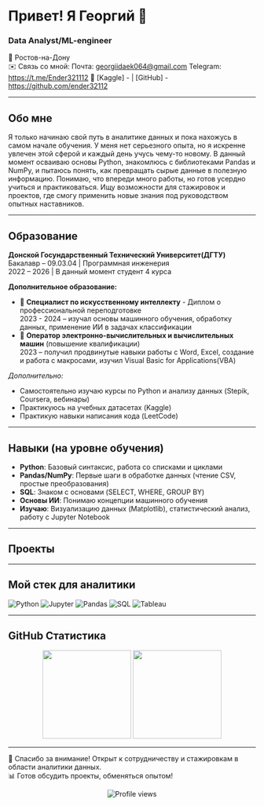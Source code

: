 # Привет! Я Георгий 👋

### Data Analyst/ML-engineer

📍 Ростов-на-Дону  
✉️ Связь со мной:
Почта: georgiidaek064@gmail.com 
Telegram: https://t.me/Ender321112
🔗 [Kaggle] -  | [GitHub] - https://github.com/ender32112

---

## Обо мне
Я только начинаю свой путь в аналитике данных и пока нахожусь в самом начале обучения. У меня нет серьезного опыта, но я искренне увлечен этой сферой и каждый день учусь чему-то новому. В данный момент осваиваю основы Python, знакомлюсь с библиотеками Pandas и NumPy, и пытаюсь понять, как превращать сырые данные в полезную информацию. Понимаю, что впереди много работы, но готов усердно учиться и практиковаться. Ищу возможности для стажировок и проектов, где смогу применить новые знания под руководством опытных наставников.

---

## Образование
**Донской Госундарственный Технический Университет(ДГТУ)**  
Бакалавр – 09.03.04 | Программная инженерия  
2022 – 2026 | В данный момент студент 4 курса

**Дополнительное образование:**
- 📜 **Специалист по искусственному интеллекту** - Диплом о профессиональной переподготовке  
  2023 - 2024 – изучал основы машинного обучения, обработку данных, применение ИИ в задачах классификации
- 📜 **Оператор электронно-вычислительных и вычислительных машин** (повышение квалификации)  
  2023 – получил продвинутые навыки работы с Word, Excel, создание и работа с макросами,  изучил Visual Basic for Applications(VBA)

*Дополнительно:*  
- Самостоятельно изучаю курсы по Python и анализу данных (Stepik, Coursera, вебинары)
- Практикуюсь на учебных датасетах (Kaggle)
- Практикую навыки написания кода (LeetCode)

---

## Навыки (на уровне обучения)
- **Python**: Базовый синтаксис, работа со списками и циклами
- **Pandas/NumPy**: Первые шаги в обработке данных (чтение CSV, простые преобразования)
- **SQL**: Знаком с основами (SELECT, WHERE, GROUP BY)
- **Основы ИИ**: Понимаю концепции машинного обучения
- **Изучаю**: Визуализацию данных (Matplotlib), статистический анализ, работу с Jupyter Notebook

---

## Проекты



---

## Мой стек для аналитики
![Python](https://img.shields.io/badge/Python-3776AB?style=for-the-badge&logo=python&logoColor=white)
![Jupyter](https://img.shields.io/badge/Jupyter-F37626?style=for-the-badge&logo=Jupyter&logoColor=white)
![Pandas](https://img.shields.io/badge/Pandas-150458?style=for-the-badge&logo=pandas&logoColor=white)
![SQL](https://img.shields.io/badge/SQL-4479A1?style=for-the-badge&logo=postgresql&logoColor=white)
![Tableau](https://img.shields.io/badge/Tableau-E97627?style=for-the-badge&logo=tableau&logoColor=white)

---

## GitHub Статистика
<div align="center">
  <img height="180em" src="https://github-readme-stats.vercel.app/api?username=ваш_логин&show_icons=true&theme=radical" />
  <img height="180em" src="https://github-readme-stats.vercel.app/api/top-langs/?username=ваш_логин&layout=compact&theme=radical" />
</div>

---

🌟 Спасибо за внимание! Открыт к сотрудничеству и стажировкам в области аналитики данных.  
📊 Готов обсудить проекты, обменяться опытом!

<p align="center">
  <img src="https://komarev.com/ghpvc/?username=ваш_логин&label=Profile%20views&color=0e75b6&style=flat" alt="Profile views" />
</p>
